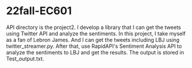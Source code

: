 # 22fall-EC601
API directory is the project2. I develop a library that I can get the tweets using Twitter API and analyze the sentiments. 
In this project, I take myself as a fan of Lebron James. And I can get the tweets including LBJ using twitter_streamer.py. After that, use RapidAPI's Sentiment 
Analysis API to analyze the sentiments to LBJ and get the results. The output is stored in Test_output.txt.
